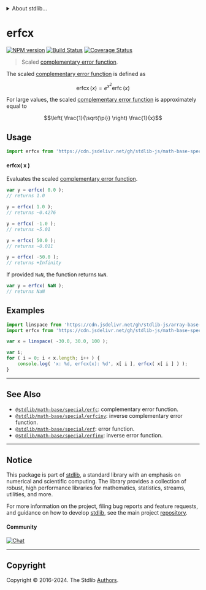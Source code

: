 <!--

@license Apache-2.0

Copyright (c) 2022 The Stdlib Authors.

Licensed under the Apache License, Version 2.0 (the "License");
you may not use this file except in compliance with the License.
You may obtain a copy of the License at

   http://www.apache.org/licenses/LICENSE-2.0

Unless required by applicable law or agreed to in writing, software
distributed under the License is distributed on an "AS IS" BASIS,
WITHOUT WARRANTIES OR CONDITIONS OF ANY KIND, either express or implied.
See the License for the specific language governing permissions and
limitations under the License.

-->


<details>
  <summary>
    About stdlib...
  </summary>
  <p>We believe in a future in which the web is a preferred environment for numerical computation. To help realize this future, we've built stdlib. stdlib is a standard library, with an emphasis on numerical and scientific computation, written in JavaScript (and C) for execution in browsers and in Node.js.</p>
  <p>The library is fully decomposable, being architected in such a way that you can swap out and mix and match APIs and functionality to cater to your exact preferences and use cases.</p>
  <p>When you use stdlib, you can be absolutely certain that you are using the most thorough, rigorous, well-written, studied, documented, tested, measured, and high-quality code out there.</p>
  <p>To join us in bringing numerical computing to the web, get started by checking us out on <a href="https://github.com/stdlib-js/stdlib">GitHub</a>, and please consider <a href="https://opencollective.com/stdlib">financially supporting stdlib</a>. We greatly appreciate your continued support!</p>
</details>

# erfcx

[![NPM version][npm-image]][npm-url] [![Build Status][test-image]][test-url] [![Coverage Status][coverage-image]][coverage-url] <!-- [![dependencies][dependencies-image]][dependencies-url] -->

> Scaled [complementary error function][complementary-error-function].

<section class="intro">

The scaled [complementary error function][complementary-error-function] is defined as

<!-- <equation class="equation" label="eq:scaled_complementary_error_function" align="center" raw="\operatorname{erfcx}(x) = e^{x^2} \operatorname{erfc}(x)" alt="Scaled complementary error function."> -->

```math
\mathop{\mathrm{erfcx}}(x) = e^{x^2} \mathop{\mathrm{erfc}}(x)
```

<!-- <div class="equation" align="center" data-raw-text="\operatorname{erfcx}(x) = e^{x^2} \operatorname{erfc}(x)" data-equation="eq:scaled_complementary_error_function">
    <img src="https://cdn.jsdelivr.net/gh/stdlib-js/stdlib@d97f372ed0bdcad1d7d373fad56a663ec94abe9e/lib/node_modules/@stdlib/math/base/special/erfcx/docs/img/equation_scaled_complementary_error_function.svg" alt="Scaled complementary error function.">
    <br>
</div> -->

<!-- </equation> -->

For large values, the scaled [complementary error function][complementary-error-function] is approximately equal to

<!-- <equation class="equation" label="eq:scaled_complementary_error_function_approximation_large_x" align="center" raw="\left( \frac{1}{\sqrt{\pi}} \right) \frac{1}{x}" alt="Approximation for large x"> -->

```math
\left( \frac{1}{\sqrt{\pi}} \right) \frac{1}{x}
```

<!-- <div class="equation" align="center" data-raw-text="\left( \frac{1}{\sqrt{\pi}} \right) \frac{1}{x}" data-equation="eq:scaled_complementary_error_function_approximation_large_x">
    <img src="https://cdn.jsdelivr.net/gh/stdlib-js/stdlib@ab78b6493866fa172404de2b5d087f050d7c8807/lib/node_modules/@stdlib/math/base/special/erfcx/docs/img/equation_scaled_complementary_error_function_approximation_large_x.svg" alt="Approximation for large x">
    <br>
</div> -->

<!-- </equation> -->

</section>

<!-- /.intro -->



<section class="usage">

## Usage

```javascript
import erfcx from 'https://cdn.jsdelivr.net/gh/stdlib-js/math-base-special-erfcx@deno/mod.js';
```

#### erfcx( x )

Evaluates the scaled [complementary error function][complementary-error-function].

```javascript
var y = erfcx( 0.0 );
// returns 1.0

y = erfcx( 1.0 );
// returns ~0.4276

y = erfcx( -1.0 );
// returns ~5.01

y = erfcx( 50.0 );
// returns ~0.011

y = erfcx( -50.0 );
// returns +Infinity
```

If provided `NaN`, the function returns `NaN`.

```javascript
var y = erfcx( NaN );
// returns NaN
```

</section>

<!-- /.usage -->

<section class="examples">

## Examples

<!-- eslint no-undef: "error" -->

```javascript
import linspace from 'https://cdn.jsdelivr.net/gh/stdlib-js/array-base-linspace@deno/mod.js';
import erfcx from 'https://cdn.jsdelivr.net/gh/stdlib-js/math-base-special-erfcx@deno/mod.js';

var x = linspace( -30.0, 30.0, 100 );

var i;
for ( i = 0; i < x.length; i++ ) {
    console.log( 'x: %d, erfcx(x): %d', x[ i ], erfcx( x[ i ] ) );
}
```

</section>

<!-- /.examples -->

<!-- Section for related `stdlib` packages. Do not manually edit this section, as it is automatically populated. -->

<section class="related">

* * *

## See Also

-   <span class="package-name">[`@stdlib/math-base/special/erfc`][@stdlib/math/base/special/erfc]</span><span class="delimiter">: </span><span class="description">complementary error function.</span>
-   <span class="package-name">[`@stdlib/math-base/special/erfcinv`][@stdlib/math/base/special/erfcinv]</span><span class="delimiter">: </span><span class="description">inverse complementary error function.</span>
-   <span class="package-name">[`@stdlib/math-base/special/erf`][@stdlib/math/base/special/erf]</span><span class="delimiter">: </span><span class="description">error function.</span>
-   <span class="package-name">[`@stdlib/math-base/special/erfinv`][@stdlib/math/base/special/erfinv]</span><span class="delimiter">: </span><span class="description">inverse error function.</span>

</section>

<!-- /.related -->

<!-- Section for all links. Make sure to keep an empty line after the `section` element and another before the `/section` close. -->


<section class="main-repo" >

* * *

## Notice

This package is part of [stdlib][stdlib], a standard library with an emphasis on numerical and scientific computing. The library provides a collection of robust, high performance libraries for mathematics, statistics, streams, utilities, and more.

For more information on the project, filing bug reports and feature requests, and guidance on how to develop [stdlib][stdlib], see the main project [repository][stdlib].

#### Community

[![Chat][chat-image]][chat-url]

---

## Copyright

Copyright &copy; 2016-2024. The Stdlib [Authors][stdlib-authors].

</section>

<!-- /.stdlib -->

<!-- Section for all links. Make sure to keep an empty line after the `section` element and another before the `/section` close. -->

<section class="links">

[npm-image]: http://img.shields.io/npm/v/@stdlib/math-base-special-erfcx.svg
[npm-url]: https://npmjs.org/package/@stdlib/math-base-special-erfcx

[test-image]: https://github.com/stdlib-js/math-base-special-erfcx/actions/workflows/test.yml/badge.svg?branch=main
[test-url]: https://github.com/stdlib-js/math-base-special-erfcx/actions/workflows/test.yml?query=branch:main

[coverage-image]: https://img.shields.io/codecov/c/github/stdlib-js/math-base-special-erfcx/main.svg
[coverage-url]: https://codecov.io/github/stdlib-js/math-base-special-erfcx?branch=main

<!--

[dependencies-image]: https://img.shields.io/david/stdlib-js/math-base-special-erfcx.svg
[dependencies-url]: https://david-dm.org/stdlib-js/math-base-special-erfcx/main

-->

[chat-image]: https://img.shields.io/gitter/room/stdlib-js/stdlib.svg
[chat-url]: https://app.gitter.im/#/room/#stdlib-js_stdlib:gitter.im

[stdlib]: https://github.com/stdlib-js/stdlib

[stdlib-authors]: https://github.com/stdlib-js/stdlib/graphs/contributors

[umd]: https://github.com/umdjs/umd
[es-module]: https://developer.mozilla.org/en-US/docs/Web/JavaScript/Guide/Modules

[deno-url]: https://github.com/stdlib-js/math-base-special-erfcx/tree/deno
[deno-readme]: https://github.com/stdlib-js/math-base-special-erfcx/blob/deno/README.md
[umd-url]: https://github.com/stdlib-js/math-base-special-erfcx/tree/umd
[umd-readme]: https://github.com/stdlib-js/math-base-special-erfcx/blob/umd/README.md
[esm-url]: https://github.com/stdlib-js/math-base-special-erfcx/tree/esm
[esm-readme]: https://github.com/stdlib-js/math-base-special-erfcx/blob/esm/README.md
[branches-url]: https://github.com/stdlib-js/math-base-special-erfcx/blob/main/branches.md

[complementary-error-function]: https://en.wikipedia.org/wiki/Error_function

<!-- <related-links> -->

[@stdlib/math/base/special/erfc]: https://github.com/stdlib-js/math-base-special-erfc/tree/deno

[@stdlib/math/base/special/erfcinv]: https://github.com/stdlib-js/math-base-special-erfcinv/tree/deno

[@stdlib/math/base/special/erf]: https://github.com/stdlib-js/math-base-special-erf/tree/deno

[@stdlib/math/base/special/erfinv]: https://github.com/stdlib-js/math-base-special-erfinv/tree/deno

<!-- </related-links> -->

</section>

<!-- /.links -->
